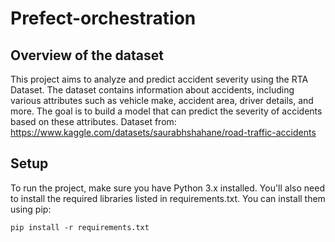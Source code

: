 # Prefect-orchestration

## Overview of the dataset
This project aims to analyze and predict accident severity using the RTA Dataset. The dataset contains information about accidents, including various attributes such as vehicle make, accident area, driver details, and more. The goal is to build a model that can predict the severity of accidents based on these attributes. Dataset from: https://www.kaggle.com/datasets/saurabhshahane/road-traffic-accidents

## Setup
To run the project, make sure you have Python 3.x installed. You'll also need to install the required libraries listed in requirements.txt. You can install them using pip:

`pip install -r requirements.txt
`
